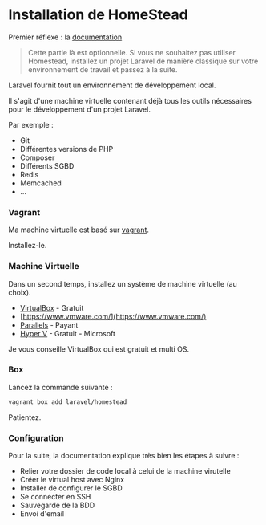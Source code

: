 # Installation de HomeStead

Premier réflexe : la [documentation](https://laravel.com/docs/5.6/homestead) 

> Cette partie là est optionnelle. Si vous ne souhaitez pas utiliser Homestead, installez un projet Laravel de manière classique sur votre environnement de travail et passez à la suite.

Laravel fournit tout un environnement de développement local.

Il s'agit d'une machine virtuelle contenant déjà tous les outils nécessaires 
pour le développement d'un projet Laravel.

Par exemple :
- Git
- Différentes versions de PHP
- Composer
- Différents SGBD
- Redis
- Memcached
- ...

### Vagrant

Ma machine virtuelle est basé sur [vagrant](https://www.vagrantup.com/).

Installez-le.


### Machine Virtuelle

Dans un second temps, installez un système de machine virtuelle (au choix).

- [VirtualBox](https://www.virtualbox.org/wiki/Downloads) - Gratuit
- [https://www.vmware.com/](https://www.vmware.com/)
- [Parallels](https://www.parallels.com/products/desktop/) - Payant
- [Hyper V](https://docs.microsoft.com/en-us/virtualization/hyper-v-on-windows/quick-start/enable-hyper-v) - Gratuit - Microsoft

Je vous conseille VirtualBox qui est gratuit et multi OS.

### Box

Lancez la commande suivante :

```bash
vagrant box add laravel/homestead
```

Patientez.

### Configuration

Pour la suite, la documentation explique très bien les étapes à suivre :

- Relier votre dossier de code local à celui de la machine virutelle
- Créer le virtual host avec Nginx
- Installer de configurer le SGBD
- Se connecter en SSH
- Sauvegarde de la BDD
- Envoi d'email